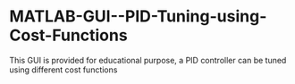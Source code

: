 # MATLAB-GUI--PID-Tuning-using-Cost-Functions
This GUI is provided for educational purpose, a PID controller can be tuned using different cost functions
